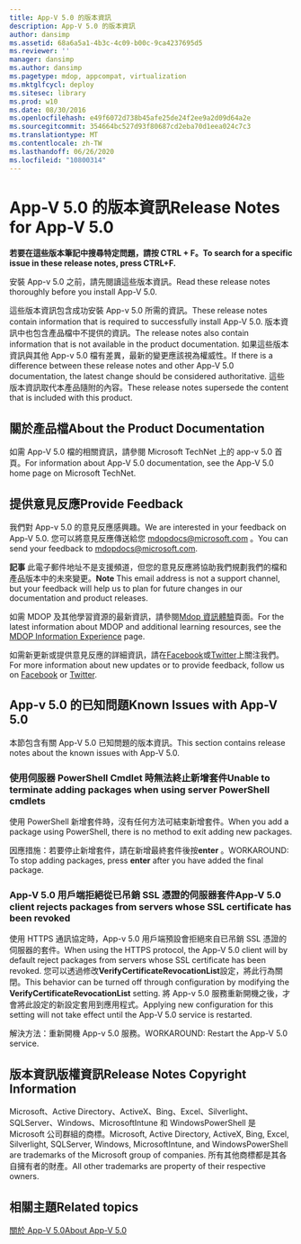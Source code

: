 ```yaml
---
title: App-V 5.0 的版本資訊
description: App-V 5.0 的版本資訊
author: dansimp
ms.assetid: 68a6a5a1-4b3c-4c09-b00c-9ca4237695d5
ms.reviewer: ''
manager: dansimp
ms.author: dansimp
ms.pagetype: mdop, appcompat, virtualization
ms.mktglfcycl: deploy
ms.sitesec: library
ms.prod: w10
ms.date: 08/30/2016
ms.openlocfilehash: e49f6072d738b45afe25de24f2ee9a2d09d64a2e
ms.sourcegitcommit: 354664bc527d93f80687cd2eba70d1eea024c7c3
ms.translationtype: MT
ms.contentlocale: zh-TW
ms.lasthandoff: 06/26/2020
ms.locfileid: "10800314"
---
```

# <span data-ttu-id="9c9bc-103">App-V 5.0 的版本資訊</span><span class="sxs-lookup"><span data-stu-id="9c9bc-103">Release Notes for App-V 5.0</span></span>


**<span data-ttu-id="9c9bc-104">若要在這些版本筆記中搜尋特定問題，請按 CTRL + F。</span><span class="sxs-lookup"><span data-stu-id="9c9bc-104">To search for a specific issue in these release notes, press CTRL+F.</span></span>**

<span data-ttu-id="9c9bc-105">安裝 App-v 5.0 之前，請先閱讀這些版本資訊。</span><span class="sxs-lookup"><span data-stu-id="9c9bc-105">Read these release notes thoroughly before you install App-V 5.0.</span></span>

<span data-ttu-id="9c9bc-106">這些版本資訊包含成功安裝 App-v 5.0 所需的資訊。</span><span class="sxs-lookup"><span data-stu-id="9c9bc-106">These release notes contain information that is required to successfully install App-V 5.0.</span></span> <span data-ttu-id="9c9bc-107">版本資訊中也包含產品檔中不提供的資訊。</span><span class="sxs-lookup"><span data-stu-id="9c9bc-107">The release notes also contain information that is not available in the product documentation.</span></span> <span data-ttu-id="9c9bc-108">如果這些版本資訊與其他 App-v 5.0 檔有差異，最新的變更應該視為權威性。</span><span class="sxs-lookup"><span data-stu-id="9c9bc-108">If there is a difference between these release notes and other App-V 5.0 documentation, the latest change should be considered authoritative.</span></span> <span data-ttu-id="9c9bc-109">這些版本資訊取代本產品隨附的內容。</span><span class="sxs-lookup"><span data-stu-id="9c9bc-109">These release notes supersede the content that is included with this product.</span></span>

## <span data-ttu-id="9c9bc-110">關於產品檔</span><span class="sxs-lookup"><span data-stu-id="9c9bc-110">About the Product Documentation</span></span>


<span data-ttu-id="9c9bc-111">如需 App-V 5.0 檔的相關資訊，請參閱 Microsoft TechNet 上的 app-v 5.0 首頁。</span><span class="sxs-lookup"><span data-stu-id="9c9bc-111">For information about App-V 5.0 documentation, see the App-V 5.0 home page on Microsoft TechNet.</span></span>

## <span data-ttu-id="9c9bc-112">提供意見反應</span><span class="sxs-lookup"><span data-stu-id="9c9bc-112">Provide Feedback</span></span>


<span data-ttu-id="9c9bc-113">我們對 App-v 5.0 的意見反應感興趣。</span><span class="sxs-lookup"><span data-stu-id="9c9bc-113">We are interested in your feedback on App-V 5.0.</span></span> <span data-ttu-id="9c9bc-114">您可以將意見反應傳送給您 <mdopdocs@microsoft.com> 。</span><span class="sxs-lookup"><span data-stu-id="9c9bc-114">You can send your feedback to <mdopdocs@microsoft.com>.</span></span>

<span data-ttu-id="9c9bc-115">**記事** 此電子郵件地址不是支援頻道，但您的意見反應將協助我們規劃我們的檔和產品版本中的未來變更。</span><span class="sxs-lookup"><span data-stu-id="9c9bc-115">**Note** This email address is not a support channel, but your feedback will help us to plan for future changes in our documentation and product releases.</span></span>

 

<span data-ttu-id="9c9bc-116">如需 MDOP 及其他學習資源的最新資訊，請參閱[Mdop 資訊體驗](https://go.microsoft.com/fwlink/p/?LinkId=236032)頁面。</span><span class="sxs-lookup"><span data-stu-id="9c9bc-116">For the latest information about MDOP and additional learning resources, see the [MDOP Information Experience](https://go.microsoft.com/fwlink/p/?LinkId=236032) page.</span></span>

<span data-ttu-id="9c9bc-117">如需新更新或提供意見反應的詳細資訊，請在[Facebook](https://go.microsoft.com/fwlink/p/?LinkId=242445)或[Twitter](https://go.microsoft.com/fwlink/p/?LinkId=242447)上關注我們。</span><span class="sxs-lookup"><span data-stu-id="9c9bc-117">For more information about new updates or to provide feedback, follow us on [Facebook](https://go.microsoft.com/fwlink/p/?LinkId=242445) or [Twitter](https://go.microsoft.com/fwlink/p/?LinkId=242447).</span></span>

## <span data-ttu-id="9c9bc-118">App-v 5.0 的已知問題</span><span class="sxs-lookup"><span data-stu-id="9c9bc-118">Known Issues with App-V 5.0</span></span>


<span data-ttu-id="9c9bc-119">本節包含有關 App-V 5.0 已知問題的版本資訊。</span><span class="sxs-lookup"><span data-stu-id="9c9bc-119">This section contains release notes about the known issues with App-V 5.0.</span></span>

### <span data-ttu-id="9c9bc-120">使用伺服器 PowerShell Cmdlet 時無法終止新增套件</span><span class="sxs-lookup"><span data-stu-id="9c9bc-120">Unable to terminate adding packages when using server PowerShell cmdlets</span></span>

<span data-ttu-id="9c9bc-121">使用 PowerShell 新增套件時，沒有任何方法可結束新增套件。</span><span class="sxs-lookup"><span data-stu-id="9c9bc-121">When you add a package using PowerShell, there is no method to exit adding new packages.</span></span>

<span data-ttu-id="9c9bc-122">因應措施：若要停止新增套件，請在新增最終套件後按**enter** 。</span><span class="sxs-lookup"><span data-stu-id="9c9bc-122">WORKAROUND: To stop adding packages, press **enter** after you have added the final package.</span></span>

### <a href="" id="-------------app-v-5-0-client-rejects-packages-from-servers-whose-ssl-certificate-has-been-revoked"></a> <span data-ttu-id="9c9bc-123">App-V 5.0 用戶端拒絕從已吊銷 SSL 憑證的伺服器套件</span><span class="sxs-lookup"><span data-stu-id="9c9bc-123">App-V 5.0 client rejects packages from servers whose SSL certificate has been revoked</span></span>

<span data-ttu-id="9c9bc-124">使用 HTTPS 通訊協定時，App-v 5.0 用戶端預設會拒絕來自已吊銷 SSL 憑證的伺服器的套件。</span><span class="sxs-lookup"><span data-stu-id="9c9bc-124">When using the HTTPS protocol, the App-V 5.0 client will by default reject packages from servers whose SSL certificate has been revoked.</span></span> <span data-ttu-id="9c9bc-125">您可以透過修改**VerifyCertificateRevocationList**設定，將此行為關閉。</span><span class="sxs-lookup"><span data-stu-id="9c9bc-125">This behavior can be turned off through configuration by modifying the **VerifyCertificateRevocationList** setting.</span></span> <span data-ttu-id="9c9bc-126">將 App-v 5.0 服務重新開機之後，才會將此設定的新設定套用到應用程式。</span><span class="sxs-lookup"><span data-stu-id="9c9bc-126">Applying new configuration for this setting will not take effect until the App-V 5.0 service is restarted.</span></span>

<span data-ttu-id="9c9bc-127">解決方法：重新開機 App-v 5.0 服務。</span><span class="sxs-lookup"><span data-stu-id="9c9bc-127">WORKAROUND: Restart the App-V 5.0 service.</span></span>

## <span data-ttu-id="9c9bc-128">版本資訊版權資訊</span><span class="sxs-lookup"><span data-stu-id="9c9bc-128">Release Notes Copyright Information</span></span>


<span data-ttu-id="9c9bc-129">Microsoft、Active Directory、ActiveX、Bing、Excel、Silverlight、SQLServer、Windows、MicrosoftIntune 和 WindowsPowerShell 是 Microsoft 公司群組的商標。</span><span class="sxs-lookup"><span data-stu-id="9c9bc-129">Microsoft, Active Directory, ActiveX, Bing, Excel, Silverlight, SQLServer, Windows, MicrosoftIntune, and WindowsPowerShell are trademarks of the Microsoft group of companies.</span></span> <span data-ttu-id="9c9bc-130">所有其他商標都是其各自擁有者的財產。</span><span class="sxs-lookup"><span data-stu-id="9c9bc-130">All other trademarks are property of their respective owners.</span></span>








## <span data-ttu-id="9c9bc-131">相關主題</span><span class="sxs-lookup"><span data-stu-id="9c9bc-131">Related topics</span></span>


[<span data-ttu-id="9c9bc-132">關於 App-V 5.0</span><span class="sxs-lookup"><span data-stu-id="9c9bc-132">About App-V 5.0</span></span>](about-app-v-50.md)

 

 





